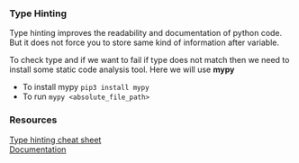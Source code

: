 ### Type Hinting
Type hinting improves the readability and documentation of python code.
But it does not force you to store same kind of information after variable.

To check type and if we want to fail if type does not match then we need to
install some static code analysis tool. Here we will use <b>mypy</b>
* To install mypy <code>pip3 install mypy</code>
* To run <code>mypy <absolute_file_path></code>

### Resources
<a href="https://mypy.readthedocs.io/en/stable/cheat_sheet_py3.html">Type hinting cheat sheet</a><br>
<a href="https://mypy.readthedocs.io/en/latest/getting_started.html">Documentation</a>

